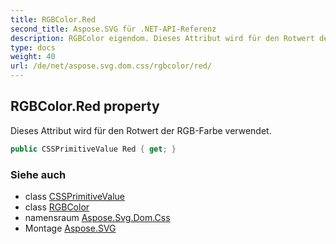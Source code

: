 ```yaml
---
title: RGBColor.Red
second_title: Aspose.SVG für .NET-API-Referenz
description: RGBColor eigendom. Dieses Attribut wird für den Rotwert der RGBFarbe verwendet.
type: docs
weight: 40
url: /de/net/aspose.svg.dom.css/rgbcolor/red/
---
```

## RGBColor.Red property

Dieses Attribut wird für den Rotwert der RGB-Farbe verwendet.

```csharp
public CSSPrimitiveValue Red { get; }
```

### Siehe auch

* class [CSSPrimitiveValue](../../cssprimitivevalue/)
* class [RGBColor](../)
* namensraum [Aspose.Svg.Dom.Css](../../rgbcolor/)
* Montage [Aspose.SVG](../../../)


